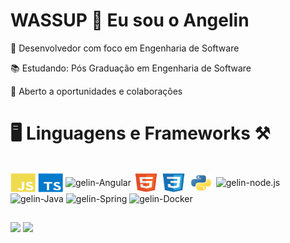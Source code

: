# WASSUP 👋 Eu sou o Angelin

🎯 Desenvolvedor com foco em Engenharia de Software

📚 Estudando: Pós Graduação em Engenharia de Software 

💼 Aberto a oportunidades e colaborações

##

# 🖥️ Linguagens e Frameworks ⚒️

<div style="display: inline_block"><br>
  <img align="center" alt="gelin-Js" height="30" width="40" src="https://raw.githubusercontent.com/devicons/devicon/master/icons/javascript/javascript-plain.svg">
  <img align="center" alt="gelin-Ts" height="30" width="40" src="https://raw.githubusercontent.com/devicons/devicon/master/icons/typescript/typescript-plain.svg">
  <img align="center" alt="gelin-Angular" height="80" width="80" src="https://img.shields.io/badge/Angular-DD0031?style=for-the-badge&logo=angular&logoColor=white">
  <img align="center" alt="gelin-HTML" height="30" width="40" src="https://raw.githubusercontent.com/devicons/devicon/master/icons/html5/html5-original.svg">
  <img align="center" alt="gelin-CSS" height="30" width="40" src="https://raw.githubusercontent.com/devicons/devicon/master/icons/css3/css3-original.svg">
  <img align="center" alt="gelin-Python" height="30" width="40" src="https://raw.githubusercontent.com/devicons/devicon/master/icons/python/python-original.svg">
  <img align="center" alt="gelin-node.js" height="80" width="80" src="https://img.shields.io/badge/Node.js-43853D?style=for-the-badge&logo=node.js&logoColor=white">
  <img align="center" alt="gelin-Java" height="60" width="80" src="https://img.shields.io/badge/Java-ED8B00?style=for-the-badge&logo=openjdk&logoColor=white">
  <img align="center" alt="gelin-Spring" heihgt="80" width="80" src= "https://img.shields.io/badge/Spring-6DB33F?style=for-the-badge&logo=spring&logoColor=white">
  <img align="center" alt="gelin-Docker" height="80" width="80" src="https://cdn.jsdelivr.net/gh/devicons/devicon@latest/icons/docker/docker-original-wordmark.svg" />
</div>

##

<div>
  	<a href="https://www.linkedin.com/in/angelo-lunardini-893126253/?trk=opento_sprofile_details" target="_blank"><img src="https://img.shields.io/badge/LinkedIn-0077B5?style=for-the-badge&logo=linkedin&logoColor=white" target="_blank"></a>
    <a href="mailto:atlunardini@gmail.com" target="_blank"><img src="https://img.shields.io/badge/Gmail-D14836?style=for-the-badge&logo=gmail&logoColor=white" target="_blank"></a>
</div>
